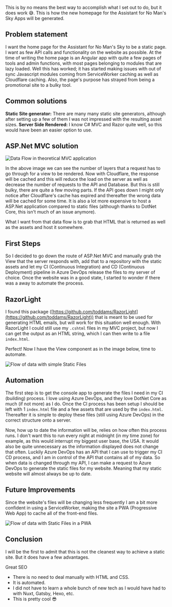 This is by no means the best way to accomplish what I set out to do, but it does work 😅. This is how the new homepage for the Assistant for No Man's Sky Apps will be generated.

## Problem statement
I want the home page for the Assistant for No Man's Sky to be a static page. I want as few API calls and functionality on the website as possible. At the time of writing the home page is an Angular app with quite a few pages of tools and admin functions, with most pages belonging to modules that are lazy loaded. Well this has worked; it has started making issues with out of sync Javascript modules coming from ServiceWorker caching as well as Cloudflare caching. Also, the page's purpose has strayed from being a promotional site to a bulky tool.

## Common solutions
**Static Site generator:** There are many many static site generators, although after setting up a few of them I was not impressed with the resulting asset sizes.
**Server Side Rendered:** I know C# MVC and Razor quite well, so this would have been an easier option to use.

## ASP.Net MVC solution

![Data Flow in theoretical MVC application](ASP.Net.MVC-1.png)

In the above image we can see the number of layers that a request has to go through for a view to be rendered. Now with Cloudflare, the response will be cached and this will reduce the load on the server as well as decrease the number of requests to the API and Database. But this is still bulky, there are quite a few moving parts. If the API goes down I might only notice after Cloudflare's cache has expired and thereafter the wrong data will be cached for some time. It is also a lot more expensive to host a ASP.Net application compared to static files (although thanks to DotNet Core, this isn't much of an issue anymore).

What I want from that data flow is to grab that HTML that is returned as well as the assets and host it somewhere.

## First Steps
So I decided to go down the route of ASP.Net MVC and manually grab the View that the server responds with, add that to a repository with the static assets and let my CI (Continuous Integration) and CD (Continuous Deployment) pipeline in Azure DevOps release the files to my server of choice. Once the website was in a good state, I started to wonder if there was a away to automate the process.

## RazorLight
I found this package ([https://github.com/toddams/RazorLight](https://github.com/toddams/RazorLight)) that is meant to be used for generating HTML emails, but will work for this situation well enough. With RazorLight I could still use my `.cshtml` files in my MVC project, but now I can get the output as an HTML string, which I can then write to a file `index.html`.

Perfect! Now I have the View component as in the image below, time to automate.

![Flow of data with simple Static Files](StaticFiles.png)

## Automation
The first step is to get the console app to generate the files I need in my CI (building) process. I love using Azure DevOps, and they love DotNet Core as much (if not more) as I do. Once the CI process has been setup I should be left with 1 `index.html` file and a few assets that are used by the `index.html`. Thereafter it is simple to deploy these files (still using Azure DevOps) in the correct structure onto a server.

Now, how up to date the information will be, relies on how often this process runs. I don't want this to run every night at midnight (in my time zone) for example, as this would interrupt my biggest user base, the USA. It would also be quite unnecessary as the information displayed does not change that often. Luckily Azure DevOps has an API that I can use to trigger my CI CD process, and I am in control of the API that contains all of my data. So when data is changed through my API, I can make a request to Azure DevOps to generate the static files for my website. Meaning that my static website will almost always be up to date.

## Future Improvements
Since the website's files will be changing less frequently I am a bit more confident in using a ServiceWorker, making the site a PWA (Progressive Web App) to cache all of the front-end files.

![Flow of data with Static Files in a PWA](StaticFilesWithPWA-3.png)

## Conclusion
I will be the first to admit that this is not the cleanest way to achieve a static site. But it does have a few advantages.

Great SEO
- There is no need to deal manually with HTML and CSS.
- It is automated.
- I did not have to learn a whole bunch of new tech as I would have had to with Nuxt, Gatsby, Hexo, etc.
- This is pretty cool 😎
